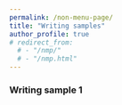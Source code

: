 ```yaml
---
permalink: /non-menu-page/
title: "Writing samples"
author_profile: true
# redirect_from: 
  # - "/nmp/"
  # - "/nmp.html"
---
```




### Writing sample 1

